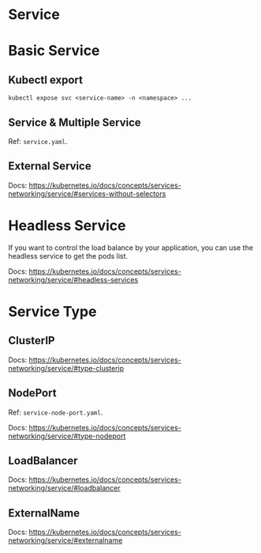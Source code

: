 # Service

# Basic Service

## Kubectl export
```
kubectl expose svc <service-name> -n <namespace> ...
```

## Service & Multiple Service
Ref: `service.yaml`.

## External Service
Docs: https://kubernetes.io/docs/concepts/services-networking/service/#services-without-selectors  

# Headless Service
If you want to control the load balance by your application, you can use the headless service to get the pods list.

Docs: https://kubernetes.io/docs/concepts/services-networking/service/#headless-services

# Service Type

## ClusterIP
Docs: https://kubernetes.io/docs/concepts/services-networking/service/#type-clusterip  
## NodePort
Ref: `service-node-port.yaml`.  

Docs: https://kubernetes.io/docs/concepts/services-networking/service/#type-nodeport  
## LoadBalancer
Docs: https://kubernetes.io/docs/concepts/services-networking/service/#loadbalancer
## ExternalName
Docs: https://kubernetes.io/docs/concepts/services-networking/service/#externalname  